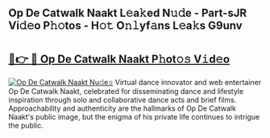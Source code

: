## Op De Catwalk Naakt L𝚎a𝚔ed N𝚞𝚍e - Part-sJR Vi𝚍𝚎o P𝚑𝚘tos - H𝚘𝚝 O𝚗𝚕yf𝚊ns L𝚎a𝚔s G9unv

# <h2><a href="http://kfdfjho.oniu.top/?m=Op+De+Catwalk+Naakt">🔗👉 🔴 Op De Catwalk Naakt P𝚑ot𝚘𝚜 V𝚒d𝚎o</a></h2>

[![Op De Catwalk Naakt Nu𝚍e𝚜](https://i.imgur.com/0qMVB7G.gif)](http://kfdfjho.oniu.top/?m=Op+De+Catwalk+Naakt)
Virtual dance innovator and web entertainer Op De Catwalk Naakt, celebrated for disseminating dance and lifestyle inspiration through solo and collaborative dance acts and brief films. Approachability and authenticity are the hallmarks of Op De Catwalk Naakt's public image, but the enigma of his private life continues to intrigue the public.  
